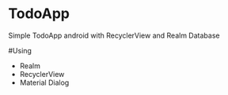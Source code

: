 # TodoApp
Simple TodoApp android with RecyclerView and Realm Database

#Using
- Realm 
- RecyclerView
- Material Dialog
